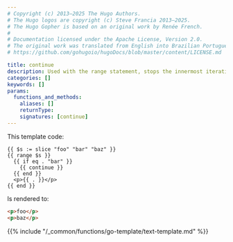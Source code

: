 ```yaml
---
# Copyright (c) 2013–2025 The Hugo Authors.
# The Hugo logos are copyright (c) Steve Francia 2013–2025.
# The Hugo Gopher is based on an original work by Renée French.
#
# Documentation licensed under the Apache License, Version 2.0.
# The original work was translated from English into Brazilian Portuguese.
# https://github.com/gohugoio/hugoDocs/blob/master/content/LICENSE.md

title: continue
description: Used with the range statement, stops the innermost iteration and continues to the next iteration.
categories: []
keywords: []
params:
  functions_and_methods:
    aliases: []
    returnType:
    signatures: [continue]
---
```


This template code:

```go-html-template
{{ $s := slice "foo" "bar" "baz" }}
{{ range $s }}
  {{ if eq . "bar" }}
    {{ continue }}
  {{ end }}
  <p>{{ . }}</p>
{{ end }}
```

Is rendered to:

```html
<p>foo</p>
<p>baz</p>
```

{{% include "/_common/functions/go-template/text-template.md" %}}
